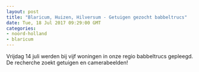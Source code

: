 ```yaml
---
layout: post
title: "Blaricum, Huizen, Hilversum - Getuigen gezocht babbeltrucs"
date: Tue, 18 Jul 2017 09:29:00 GMT
categories: 
- noord-holland 
- blaricum 
---
```


Vrijdag 14 juli werden bij vijf woningen in onze regio babbeltrucs gepleegd. De recherche zoekt getuigen en camerabeelden!
